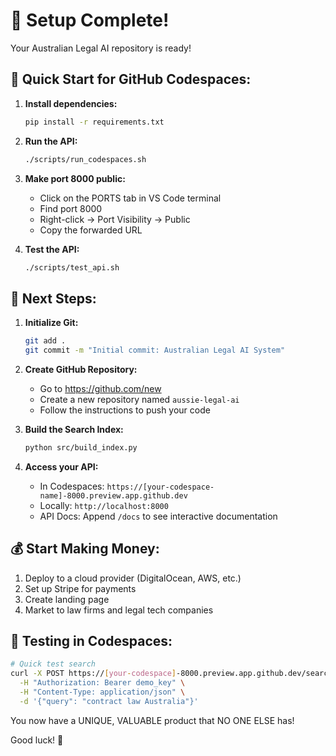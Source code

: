 # 🎉 Setup Complete!

Your Australian Legal AI repository is ready!

## 🚀 Quick Start for GitHub Codespaces:

1. **Install dependencies:**
   ```bash
   pip install -r requirements.txt
   ```

2. **Run the API:**
   ```bash
   ./scripts/run_codespaces.sh
   ```

3. **Make port 8000 public:**
   - Click on the PORTS tab in VS Code terminal
   - Find port 8000
   - Right-click → Port Visibility → Public
   - Copy the forwarded URL

4. **Test the API:**
   ```bash
   ./scripts/test_api.sh
   ```

## 📝 Next Steps:

1. **Initialize Git:**
   ```bash
   git add .
   git commit -m "Initial commit: Australian Legal AI System"
   ```

2. **Create GitHub Repository:**
   - Go to https://github.com/new
   - Create a new repository named `aussie-legal-ai`
   - Follow the instructions to push your code

3. **Build the Search Index:**
   ```bash
   python src/build_index.py
   ```

4. **Access your API:**
   - In Codespaces: `https://[your-codespace-name]-8000.preview.app.github.dev`
   - Locally: `http://localhost:8000`
   - API Docs: Append `/docs` to see interactive documentation

## 💰 Start Making Money:

1. Deploy to a cloud provider (DigitalOcean, AWS, etc.)
2. Set up Stripe for payments
3. Create landing page
4. Market to law firms and legal tech companies

## 🧪 Testing in Codespaces:

```bash
# Quick test search
curl -X POST https://[your-codespace]-8000.preview.app.github.dev/search \
  -H "Authorization: Bearer demo_key" \
  -H "Content-Type: application/json" \
  -d '{"query": "contract law Australia"}'
```

You now have a UNIQUE, VALUABLE product that NO ONE ELSE has!

Good luck! 🚀
